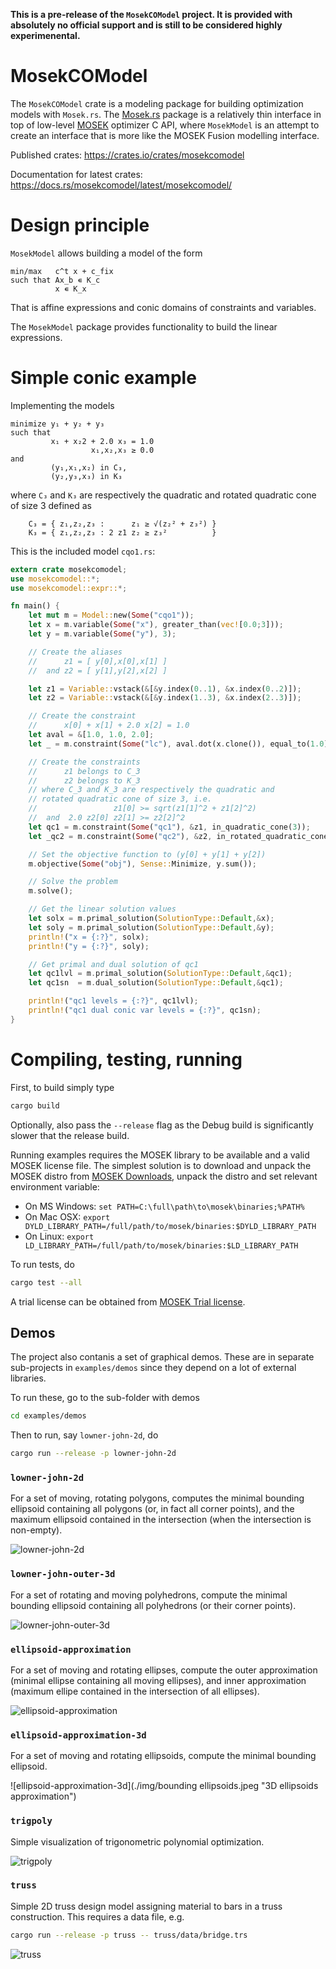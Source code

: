 **This is a pre-release of the `MosekCOModel` project. It is provided with
absolutely no official support and is still to be considered highly
experimenental.**

# MosekCOModel

The `MosekCOModel` crate is a modeling package for building optimization models
with `Mosek.rs`. The [Mosek.rs](https://crates.io/crates/mosek) package is a
relatively thin interface in top of low-level [MOSEK](https://mosek.com)
optimizer C API, where `MosekModel` is an attempt to create an interface that
is more like the MOSEK Fusion modelling interface.

Published crates: https://crates.io/crates/mosekcomodel

Documentation for latest crates: https://docs.rs/mosekcomodel/latest/mosekcomodel/

# Design principle
`MosekModel` allows building a model of the form
```
min/max   c^t x + c_fix
such that Ax_b ∊ K_c
          x ∊ K_x  
```
That is affine expressions and conic domains of constraints and variables.

The `MosekModel` package provides functionality to build the linear expressions.

# Simple conic example
Implementing the models
```
minimize y₁ + y₂ + y₃
such that
         x₁ + x₂2 + 2.0 x₃ = 1.0
                  x₁,x₂,x₃ ≥ 0.0
and
         (y₁,x₁,x₂) in C₃,
         (y₂,y₃,x₃) in K₃
```

where `C₃` and `K₃` are respectively the quadratic and
rotated quadratic cone of size 3 defined as
```
    C₃ = { z₁,z₂,z₃ :      z₁ ≥ √(z₂² + z₃²) }
    K₃ = { z₁,z₂,z₃ : 2 z1 z₂ ≥ z₃²          }
```

This is the included model `cqo1.rs`:

```rust
extern crate mosekcomodel;
use mosekcomodel::*;
use mosekcomodel::expr::*;

fn main() {
    let mut m = Model::new(Some("cqo1"));
    let x = m.variable(Some("x"), greater_than(vec![0.0;3]));
    let y = m.variable(Some("y"), 3);

    // Create the aliases
    //      z1 = [ y[0],x[0],x[1] ]
    //  and z2 = [ y[1],y[2],x[2] ]

    let z1 = Variable::vstack(&[&y.index(0..1), &x.index(0..2)]);
    let z2 = Variable::vstack(&[&y.index(1..3), &x.index(2..3)]);

    // Create the constraint
    //      x[0] + x[1] + 2.0 x[2] = 1.0
    let aval = &[1.0, 1.0, 2.0];
    let _ = m.constraint(Some("lc"), aval.dot(x.clone()), equal_to(1.0));

    // Create the constraints
    //      z1 belongs to C_3
    //      z2 belongs to K_3
    // where C_3 and K_3 are respectively the quadratic and
    // rotated quadratic cone of size 3, i.e.
    //                 z1[0] >= sqrt(z1[1]^2 + z1[2]^2)
    //  and  2.0 z2[0] z2[1] >= z2[2]^2
    let qc1 = m.constraint(Some("qc1"), &z1, in_quadratic_cone(3));
    let _qc2 = m.constraint(Some("qc2"), &z2, in_rotated_quadratic_cone(3));

    // Set the objective function to (y[0] + y[1] + y[2])
    m.objective(Some("obj"), Sense::Minimize, y.sum());

    // Solve the problem
    m.solve();

    // Get the linear solution values
    let solx = m.primal_solution(SolutionType::Default,&x);
    let soly = m.primal_solution(SolutionType::Default,&y);
    println!("x = {:?}", solx);
    println!("y = {:?}", soly);

    // Get primal and dual solution of qc1
    let qc1lvl = m.primal_solution(SolutionType::Default,&qc1);
    let qc1sn  = m.dual_solution(SolutionType::Default,&qc1);

    println!("qc1 levels = {:?}", qc1lvl);
    println!("qc1 dual conic var levels = {:?}", qc1sn);
}
```

# Compiling, testing, running

First, to build simply type 
```sh
cargo build
```
Optionally, also pass the `--release` flag as the Debug build is significantly slower that the release build.

Running examples requires the MOSEK library to be available and a valid MOSEK license file. The simplest
solution is to download and unpack the MOSEK distro from [MOSEK Downloads](https://www.mosek.com/downloads/), unpack the distro
and set relevant environment variable:
- On MS Windows: 
  ```set PATH=C:\full\path\to\mosek\binaries;%PATH%```
- On Mac OSX: 
  ```export DYLD_LIBRARY_PATH=/full/path/to/mosek/binaries:$DYLD_LIBRARY_PATH```
- On Linux: 
  ```export LD_LIBRARY_PATH=/full/path/to/mosek/binaries:$LD_LIBRARY_PATH```

To run tests, do 
```sh
cargo test --all
```

A trial license can be obtained from [MOSEK Trial license](https://www.mosek.com/products/trial/).

## Demos

The project also contanis a set of graphical demos. These are in separate
sub-projects in `examples/demos` since they depend on a lot of external
libraries.

To run these, go to the sub-folder with demos
```sh
cd examples/demos
```
Then to run, say `lowner-john-2d`, do 
```sh 
cargo run --release -p lowner-john-2d
```

### `lowner-john-2d` 

For a set of moving, rotating polygons, computes the minimal
bounding ellipsoid containing all polygons (or, in fact all corner points),
and the maximum ellipsoid contained in the intersection (when the
intersection is non-empty). 

![lowner-john-2d](./img/inner-outer-ellipses.jpeg "Inner and outer ellipsoids")

### `lowner-john-outer-3d` 

For a set of rotating and moving polyhedrons, compute
the minimal bounding ellipsoid containing all polyhedrons (or their corner
points).

![lowner-john-outer-3d](./img/bounding-ellipsoid.jpeg "3D bounding ellipsoid")

### `ellipsoid-approximation` 

For a set of moving and rotating ellipses,
compute the outer approximation (minimal ellipse containing all moving
ellipses), and inner approximation (maximum ellipe contained in the
intersection of all ellipses).

![ellipsoid-approximation](./img/bounding-ellipsoid-3d.jpeg "Inner and outer ellipsoids")

### `ellipsoid-approximation-3d` 
For a set of moving and rotating ellipsoids, compute the minimal bounding ellipsoid.

![ellipsoid-approximation-3d](./img/bounding ellipsoids.jpeg "3D ellipsoids approximation")


### `trigpoly` 
Simple visualization of trigonometric polynomial optimization.

![trigpoly](./img/trigpoly.jpeg "Trigpoly")

### `truss` 
Simple 2D truss design model assigning material to bars in a truss construction. This requires a data file, e.g.

```sh 
cargo run --release -p truss -- truss/data/bridge.trs
```

![truss](./img/bridge-truss.jpeg "Bridge Truss")


